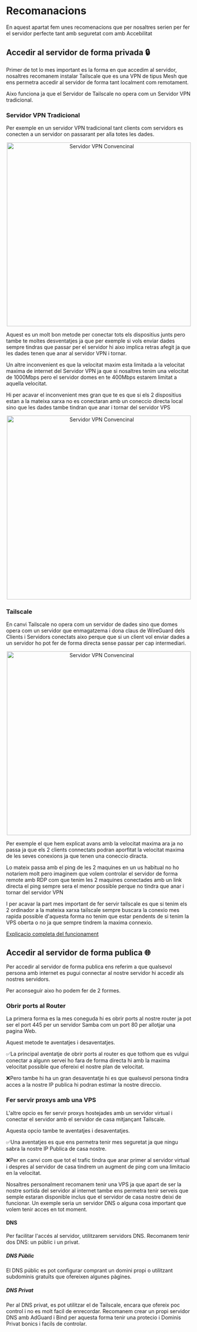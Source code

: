 # Recomanacions
En aquest apartat fem unes recomenacions que per nosaltres serien per fer el servidor perfecte tant amb seguretat com amb Accebilitat

## Accedir al servidor de forma privada 🔒
Primer de tot lo mes important es la forma en que accedim al servidor, nosaltres recomanem instalar Tailscale que es una VPN de tipus Mesh que ens permetra accedir al servidor de forma tant localment com remotament.

Aixo funciona ja que el Servidor de Tailscale no opera com un Servidor VPN tradicional.

### Servidor VPN Tradicional
Per exemple en un servidor VPN tradicional tant clients com servidors es conecten a un servidor on passarant per alla totes les dades.

<div align="center">
<img src="https://github.com/Otorexer/SerLliure/assets/118485801/78c07065-8bd3-48c1-a37c-ba6287af56d0" alt="Servidor VPN Convencinal" style="height: 500px;">
</div>

Aquest es un molt bon metode per conectar tots els dispositius junts pero tambe te moltes desventatjes ja que per exemple si vols enviar dades sempre tindras que passar per el servidor hi aixo implica retras afegit ja que les dades tenen que anar al servidor VPN i tornar.

Un altre inconvenient es que la velocitat maxim esta limitada a la velocitat maxima de internet del Servidor VPN ja que si nosaltres tenim una velocitat de 1000Mbps pero el servidor domes en te 400Mbps estarem limitat a aquella velocitat.

Hi per acavar el inconvenient mes gran que te es que si els 2 dispositius estan a la mateixa xarxa no es conectaran amb un coneccio directa local sino que les dades tambe tindran que anar i tornar del servidor VPS

<div align="center">
<img src="https://github.com/Otorexer/SerLliure/assets/118485801/10a214b2-c2d7-4a90-ab55-d22ceda308e2" alt="Servidor VPN Convencinal" style="height: 500px;">
</div>

### Tailscale
En canvi Tailscale no opera com un servidor de dades sino que domes opera com un servidor que enmagatzema i dona claus de WireGuard dels Clients i Servidors conectats aixo perque que si un client vol enviar dades a un servidor ho pot fer de forma directa sense passar per cap intermediari.

<div align="center">
<img src="https://github.com/Otorexer/SerLliure/assets/118485801/2e2de98c-9cad-4851-b21a-55748fa01b22" alt="Servidor VPN Convencinal" style="height: 500px;">
</div>

Per exemple el que hem explicat avans amb la velocitat maxima ara ja no passa ja que els 2 clients connectats podran aporfitat la velocitat maxima de les seves conexions ja que tenen una coneccio diracta.

Lo mateix passa amb el ping de les 2 maquines en un us habitual no ho notariem molt pero imaginem que volem controlar el servidor de forma remote amb RDP com que tenim les 2 maquines conectades amb un link directa el ping sempre sera el menor possible perque no tindra que anar i tornar del servidor VPN

I per acavar la part mes important de fer servir tailscale es que si tenim els 2 ordinador a la mateixa xarxa tailscale sempre buscara la conexio mes rapida possible d'aquesta forma no tenim que estar pendents de si tenim la VPS oberta o no ja que sempre tindrem la maxima connexio.

[Explicacio completa del funcionament](https://tailscale.com/blog/how-tailscale-works/)

## Accedir al servidor de forma publica 🌐
Per accedir al servidor de forma publica ens referim a que qualsevol persona amb internet es pugui connectar al nostre servidor hi accedir als nostres servidors.

Per aconseguir aixo ho podem fer de 2 formes.

### Obrir ports al Router
La primera forma es la mes coneguda hi es obrir ports al nostre router ja pot ser el port 445 per un servidor Samba com un port 80 per allotjar una pagina Web.

Aquest metode te aventatjes i desaventatjes.

✅La principal aventatje de obrir ports al router es que tothom que es vulgui conectar a algunn servei ho fara de forma directa hi amb la maxima velocitat possible que ofereixi el nostre plan de velocitat.

❌Pero tambe hi ha un gran desaventatje hi es que qualsevol persona tindra acces a la nostre IP publica hi podran estimar la nostre direccio.

### Fer servir proxys amb una VPS
L'altre opcio es fer servir proxys hostejades amb un servidor virtual i conectar el servidor amb el servidor de casa mitjançant Tailscale.

Aquesta opcio tambe te aventatjes i desaventatjes.

✅Una aventatjes es que ens permetra tenir mes seguretat ja que ningu sabra la nostre IP Publica de casa nostre.

❌Per en canvi com que tot el trafic tindra que anar primer al servidor virtual i despres al servidor de casa tindrem un augment de ping com una limitacio en la velocitat.

Nosaltres personalment recomanem tenir una VPS ja que apart de ser la nostre sortida del servidor al internet tambe ens permetra tenir serveis que semple estaran disponible inclus que el servidor de casa nostre deixi de funcionar. Un exemple seria un servidor DNS o alguna cosa important que volem tenir acces en tot moment.






#### DNS
Per facilitar l'accés al servidor, utilitzarem servidors DNS. Recomanem tenir dos DNS: un públic i un privat.

##### DNS Públic
El DNS públic es pot configurar comprant un domini propi o utilitzant subdominis gratuïts que ofereixen algunes pàgines.

##### DNS Privat
Per al DNS privat, es pot utilitzar el de Tailscale, encara que ofereix poc control i no es molt facil de enrecordar. Recomanem crear un propi servidor DNS amb AdGuard i Bind per aquesta forma tenir una protecio i Dominis Privat bonics i facils de controlar.
